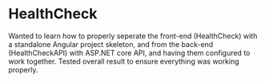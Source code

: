 # HealthCheck

Wanted to learn how to properly seperate the front-end (HealthCheck) with a standalone Angular project skeleton, and from the back-end (HealthCheckAPI) with ASP.NET core API, and having them configured to work together. Tested overall result to ensure everything was working properly.
